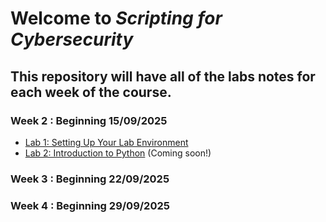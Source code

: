 # Welcome to *Scripting for Cybersecurity*

## This repository will have all of the labs notes for each week of the course.  

### Week 2 : Beginning 15/09/2025
- [Lab 1: Setting Up Your Lab Environment](https://github.com/MarkCummins-SETU/Scripting-for-Cybersecurity/blob/main/lab1.md)
- [Lab 2: Introduction to Python]() (Coming soon!)

### Week 3 : Beginning 22/09/2025  


### Week 4 : Beginning 29/09/2025
